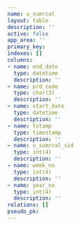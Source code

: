 ```yaml
---
name: u_sumrcal
layout: table
description: ''
active: false
app_area: ''
primary_key: 
indexes: []
columns:
- name: end_date
  type: datetime
  description: ''
- name: prd_code
  type: char(3)
  description: ''
- name: start_date
  type: datetime
  description: ''
- name: tstamp
  type: timestamp
  description: ''
- name: u_sumrcal_sid
  type: int(4)
  description: ''
- name: week_no
  type: int(4)
  description: ''
- name: year_no
  type: int(4)
  description: ''
relations: []
pseudo_pk: 
---
```


